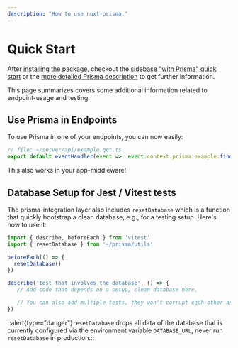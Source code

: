 ```yaml
---
description: "How to use nuxt-prisma."
---
```


# Quick Start

After [installing the package](/nuxt-prisma/getting-started/installation), checkout the [sidebase "with Prisma" quick start](sidebase/welcome/quick-start#with-prisma) or the [more detailed Prisma description](/sidebase/components/prisma) to get further information.

This page summarizes covers some additional information related to endpoint-usage and testing.

## Use Prisma in Endpoints

To use Prisma in one of your endpoints, you can now easily:
```ts
// file: ~/server/api/example.get.ts
export default eventHandler(event =>  event.context.prisma.example.findMany())
```

This also works in your app-middleware!

## Database Setup for Jest / Vitest tests

The prisma-integration layer also includes `resetDatabase` which is a function that quickly bootstrap a clean database, e.g., for a testing setup. Here's how to use it:
```ts
import { describe, beforeEach } from 'vitest'
import { resetDatabase } from '~/prisma/utils'

beforeEach(() => {
  resetDatabase()
})

describe('test that involves the database', () => {
   // Add code that depends on a setup, clean database here.

   // You can also add multiple tests, they won't corrupt each other as the database is cleaned up after every go
})
```

::alert{type="danger"}`resetDatabase` drops all data of the database that is currently configured via the environment variable `DATABASE_URL`, never run `resetDatabase` in production.::
